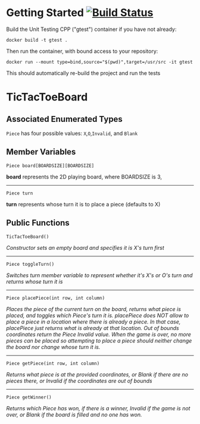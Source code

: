 # Getting Started [![Build Status](https://travis-ci.com/chodges7/TicTacToeBoard.svg?branch=master)](https://travis-ci.com/chodges7/TicTacToeBoard)

Build the Unit Testing CPP ("gtest") container if you have not already:

`docker build -t gtest .`

Then run the container, with bound access to your repository:

`docker run --mount type=bind,source="$(pwd)",target=/usr/src -it gtest`

This should automatically re-build the project and run the tests

# TicTacToeBoard

## Associated Enumerated Types
`Piece` has four possible values: `X`,`O`,`Invalid`, and `Blank`

## Member Variables
`Piece board[BOARDSIZE][BOARDSIZE]`

**board** represents the 2D playing board, where BOARDSIZE is 3,
___
`Piece turn`

**turn** represents whose turn it is to place a piece (defaults to X)

## Public Functions
`TicTacToeBoard()`

*Constructor sets an empty board and specifies it is X's turn first*
___

`Piece toggleTurn()`

*Switches turn member variable to represent whether it's X's or O's turn
and returns whose turn it is*
___


`Piece placePiece(int row, int column)`

*Places the piece of the current turn on the board, returns what
piece is placed, and toggles which Piece's turn it is. placePiece does
NOT allow to place a piece in a location where there is already a piece.
In that case, placePiece just returns what is already at that location.
Out of bounds coordinates return the Piece Invalid value. When the game
is over, no more pieces can be placed so attempting to place a piece
should neither change the board nor change whose turn it is.*
___

`Piece getPiece(int row, int column)`

*Returns what piece is at the provided coordinates, or Blank if there
are no pieces there, or Invalid if the coordinates are out of bounds*
___

`Piece getWinner()`

*Returns which Piece has won, if there is a winner, Invalid if the game
is not over, or Blank if the board is filled and no one has won.*
